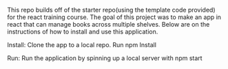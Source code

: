 This repo builds off of the starter repo(using the template code provided) for the react training course. The goal of this project was to make an app in react that can manage books across multiple shelves. Below are on the instructions of how to install and use this application.

Install:
  Clone the app to a local repo.
  Run npm Install

Run:
  Run the application by spinning up a local server with npm start
